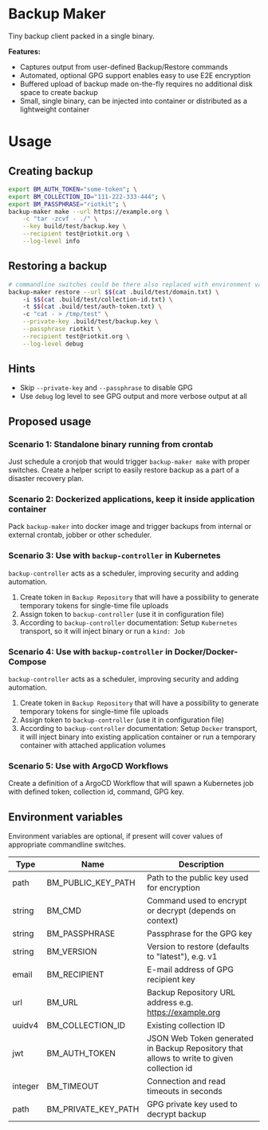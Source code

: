 Backup Maker
============

Tiny backup client packed in a single binary.

**Features:**
- Captures output from user-defined Backup/Restore commands
- Automated, optional GPG support enables easy to use E2E encryption
- Buffered upload of backup made on-the-fly requires no additional disk space to create backup
- Small, single binary, can be injected into container or distributed as a lightweight container

# Usage

## Creating backup

```bash
export BM_AUTH_TOKEN="some-token"; \
export BM_COLLECTION_ID="111-222-333-444"; \
export BM_PASSPHRASE="riotkit"; \
backup-maker make --url https://example.org \
    -c "tar -zcvf - ./" \
    --key build/test/backup.key \
    --recipient test@riotkit.org \
    --log-level info
```

## Restoring a backup

```bash
# commandline switches could be there also replaced with environment variables
backup-maker restore --url $$(cat .build/test/domain.txt) \
    -i $$(cat .build/test/collection-id.txt) \
    -t $$(cat .build/test/auth-token.txt) \
    -c "cat - > /tmp/test" \
    --private-key .build/test/backup.key \
    --passphrase riotkit \
    --recipient test@riotkit.org \
    --log-level debug
```

## Hints

- Skip `--private-key` and `--passphrase` to disable GPG
- Use `debug` log level to see GPG output and more verbose output at all


## Proposed usage

### Scenario 1: Standalone binary running from crontab

Just schedule a cronjob that would trigger `backup-maker make` with proper switches. Create a helper script to easily restore backup as a part
of a disaster recovery plan.

### Scenario 2: Dockerized applications, keep it inside application container

Pack `backup-maker` into docker image and trigger backups from internal or external crontab, jobber or other scheduler.

### Scenario 3: Use with `backup-controller` in Kubernetes

`backup-controller` acts as a scheduler, improving security and adding automation.

1. Create token in `Backup Repository` that will have a possibility to generate temporary tokens for single-time file uploads
2. Assign token to `backup-controller` (use it in configuration file)
3. According to `backup-controller` documentation: Setup `Kubernetes` transport, so it will inject binary or run a `kind: Job`

### Scenario 4: Use with `backup-controller` in Docker/Docker-Compose

`backup-controller` acts as a scheduler, improving security and adding automation.

1. Create token in `Backup Repository` that will have a possibility to generate temporary tokens for single-time file uploads
2. Assign token to `backup-controller` (use it in configuration file)
3. According to `backup-controller` documentation: Setup `Docker` transport, it will inject binary into existing application container or run a temporary container with attached application volumes

### Scenario 5: Use with ArgoCD Workflows

Create a definition of a ArgoCD Workflow that will spawn a Kubernetes job with defined token, collection id, command, GPG key.

Environment variables
---------------------

Environment variables are optional, if present will cover values of appropriate commandline switches.

| Type    | Name                | Description                                                                               |
|---------|---------------------|-------------------------------------------------------------------------------------------|
| path    | BM_PUBLIC_KEY_PATH  | Path to the public key used for encryption                                                |
| string  | BM_CMD              | Command used to encrypt or decrypt (depends on context)                                   |
| string  | BM_PASSPHRASE       | Passphrase for the GPG key                                                                |
| string  | BM_VERSION          | Version to restore (defaults to "latest"), e.g. v1                                        |
| email   | BM_RECIPIENT        | E-mail address of GPG recipient key                                                       |
| url     | BM_URL              | Backup Repository URL address e.g. https://example.org                                    |
| uuidv4  | BM_COLLECTION_ID    | Existing collection ID                                                                    |
| jwt     | BM_AUTH_TOKEN       | JSON Web Token generated in Backup Repository that allows to write to given collection id |
| integer | BM_TIMEOUT          | Connection and read timeouts in seconds                                                   |
| path    | BM_PRIVATE_KEY_PATH | GPG private key used to decrypt backup                                                    |
